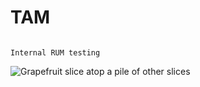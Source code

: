 # TAM 
                                                                        Internal RUM testing
<img
  class="fit-picture"
  src="/C:\Users\AmarKumarMahto\Desktop/cc0-images/Me.jpg"
  alt="Grapefruit slice atop a pile of other slices" />
